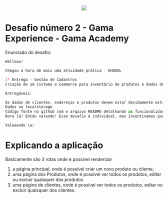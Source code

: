 <h1 align=center>
<img src="https://assets.website-files.com/5ff79f3ebebf6b12f6b7747f/5ffe04fc6284b7e90070d985_logo-gama-academy-p-500.png" />
</h1>

# Desafio número 2 - Gama Experience - Gama Academy

Enunciado do desafio:
```js
Hellooo!

Chegou a hora de mais uma atividade prática - UHUUUL   

2° Entrega - Gestão de Cadastros
Criação de um sistema e-commerce para inventário de produtos e dados de clientes:

Entregáveis:

Os dados de clientes, endereços e produtos devem estar devidamente estruturados
Dados no localstorage
Código fonte no github com o arquivo README detalhando as funcionalidades da programação
Bora lá? Então valendo! Esse desafio é individual, mas incentivamos que vocês troquem links entre si para feedbacks dos colegas <3

Valeeendo \o/
```

# Explicando a aplicação

Basicamente são 3 rotas onde é possível renderizar 

1) a página principal, onde é possível criar um novo produto ou cliente, 
2) uma página dos Produtos, onde é possível ver todos os produtos, editar ou excluir quaisquer dos produtos
3) uma página de clientes, onde é possível ver todos os produtos, editar ou excluir quaisquer dos clientes.
